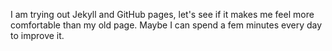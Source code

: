 I am trying out Jekyll and GitHub pages, let's see if it makes me feel more
comfortable than my old page. Maybe I can spend a fem minutes every day to
improve it.
